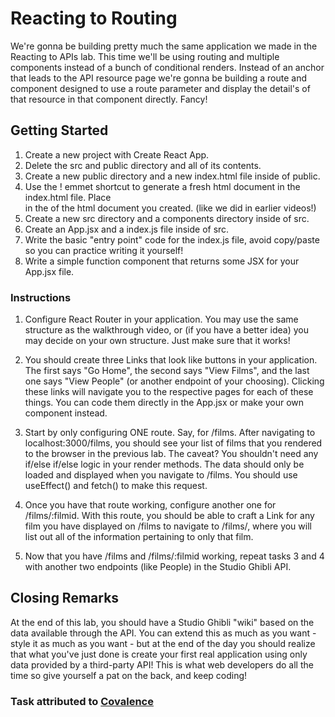 # Reacting to Routing
We're gonna be building pretty much the same application we made in the Reacting to APIs lab. This time we'll be using routing and multiple components instead of a bunch of conditional renders. Instead of an anchor that leads to the API resource page we're gonna be building a route and component designed to use a route parameter and display the detail's of that resource in that component directly. Fancy!

## Getting Started
1. Create a new project with Create React App.
2. Delete the src and public directory and all of its contents.
3. Create a new public directory and a new index.html file inside of public.
4. Use the ! emmet shortcut to generate a fresh html document in the index.html file. Place <div id="root"></div> in the <body> of the html document you created. (like we did in earlier videos!)
5. Create a new src directory and a components directory inside of src.
6. Create an App.jsx and a index.js file inside of src.
7. Write the basic "entry point" code for the index.js file, avoid copy/paste so you can practice writing it yourself!
8. Write a simple function component that returns some JSX for your App.jsx file.

### Instructions
1. Configure React Router in your application. You may use the same structure as the walkthrough video, or (if you have a better idea) you may decide on your own structure. Just make sure that it works!

2. You should create three Links that look like buttons in your application. The first says "Go Home", the second says "View Films", and the last one says "View People" (or another endpoint of your choosing). Clicking these links will navigate you to the respective pages for each of these things. You can code them directly in the App.jsx or make your own <Navbar /> component instead.

3. Start by only configuring ONE route. Say, for /films. After navigating to localhost:3000/films, you should see your list of films that you rendered to the browser in the previous lab. The caveat? You shouldn't need any if/else if/else logic in your render methods. The data should only be loaded and displayed when you navigate to /films. You should use useEffect() and fetch() to make this request.

4. Once you have that route working, configure another one for /films/:filmid. With this route, you should be able to craft a Link for any film you have displayed on /films to navigate to /films/<id>, where you will list out all of the information pertaining to only that film.

5. Now that you have /films and /films/:filmid working, repeat tasks 3 and 4 with another two endpoints (like People) in the Studio Ghibli API.


## Closing Remarks
At the end of this lab, you should have a Studio Ghibli "wiki" based on the data available through the API. You can extend this as much as you want - style it as much as you want - but at the end of the day you should realize that what you've just done is create your first real application using only data provided by a third-party API! This is what web developers do all the time so give yourself a pat on the back, and keep coding!


### Task attributed to [Covalence](https:/covalence.io)